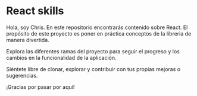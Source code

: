 # React skills
Hola, soy Chris. En este repositorio encontrarás contenido sobre React. El propósito de este proyecto es poner en práctica conceptos de la libreria de manera divertida.

Explora las diferentes ramas del proyecto para seguir el progreso y los cambios en la funcionalidad de la aplicación.

Siéntete libre de clonar, explorar y contribuir con tus propias mejoras o sugerencias.

¡Gracias por pasar por aquí!